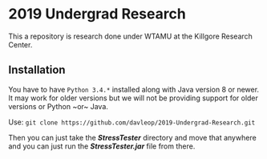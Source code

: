 # 2019 Undergrad Research

This a repository is research done under WTAMU at the Killgore Research Center.

## Installation

You have to have ```Python 3.4.*``` installed along with Java version 8 or newer.
It may work for older versions but we will not be providing support for older versions or Python ~or~ Java.

Use:
```git clone https://github.com/davleop/2019-Undergrad-Research.git```

Then you can just take the  ___StressTester___ directory and move that anywhere and you can just run the ___StressTester.jar___ file from there.
